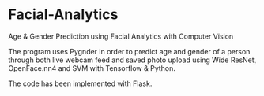 # Facial-Analytics
Age &amp; Gender Prediction using Facial Analytics with Computer Vision

The program uses Pygnder in order to predict age and gender of a person through both live webcam feed and saved photo upload using Wide ResNet, OpenFace.nn4 and SVM with Tensorflow & Python.

The code has been implemented with Flask.

